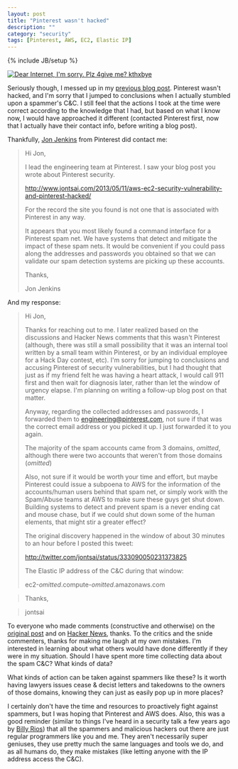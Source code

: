 ```yaml
---
layout: post
title: "Pinterest wasn't hacked"
description: ""
category: "security"
tags: [Pinterest, AWS, EC2, Elastic IP]
---
```

{% include JB/setup %}

<a href="http://cheezburger.com/7452815872" target="_blank"><img src="http://i.chzbgr.com/maxW500/7452815872/h494891E7/" alt="Dear Internet, I'm sorry. Plz 4give me? kthxbye" /></a>

Seriously though, I messed up in my [previous blog post](/2013/05/11/aws-ec2-security-vulnerability-and-pinterest-hacked/). Pinterest wasn't hacked, and I'm sorry that I jumped to conclusions when I actually stumbled upon a spammer's C&C. I still feel that the actions I took at the time were correct according to the knowledge that I had, but based on what I know now, I would have approached it different (contacted Pinterest first, now that I actually have their contact info, before writing a blog post).

Thankfully, [Jon Jenkins](https://twitter.com/jonjenk) from Pinterest did contact me:

> Hi Jon,
> 
> I lead the engineering team at Pinterest.  I saw your blog post you wrote about Pinterest security.
> 
> <http://www.jontsai.com/2013/05/11/aws-ec2-security-vulnerability-and-pinterest-hacked/>
> 
> For the record the site you found is not one that is associated with Pinterest in any way.
> 
> It appears that you most likely found a command interface for a Pinterest spam net.  We have systems that detect and mitigate the impact of these spam nets.  It would be convenient if you could pass along the addresses and passwords you obtained so that we can validate our spam detection systems are picking up these accounts.
> 
> Thanks,
> 
> Jon Jenkins

And my response:

> Hi Jon,
>
> Thanks for reaching out to me. I later realized based on the discussions and Hacker News comments that this wasn't Pinterest (although, there was still a small possibility that it was an internal tool written by a small team within Pinterest, or by an individual employee for a Hack Day contest, etc). I'm sorry for jumping to conclusions and accusing Pinterest of security vulnerabilities, but I had thought that just as if my friend felt he was having a heart attack, I would call 911 first and then wait for diagnosis later, rather than let the window of urgency elapse.  I'm planning on writing a follow-up blog post on that matter.
>
> Anyway, regarding the collected addresses and passwords, I forwarded them to <engineering@pinterest.com>, not sure if that was the correct email address or you picked it up. I just forwarded it to you again.
>
> The majority of the spam accounts came from 3 domains, <i>omitted</i>, although there were two accounts that weren't from those domains (<i>omitted</i>)
>
> Also, not sure if it would be worth your time and effort, but maybe Pinterest could issue a subpoena to AWS for the information of the accounts/human users behind that spam net, or simply work with the Spam/Abuse teams at AWS to make sure these guys get shut down. Building systems to detect and prevent spam is a never ending cat and mouse chase, but if we could shut down some of the human elements, that might stir a greater effect?
>
> The original discovery happened in the window of about 30 minutes to an hour before I posted this tweet:
>
> <http://twitter.com/jontsai/status/333090050231373825>
>
> The Elastic IP address of the C&C during that window:
>
> ec2-<i>omitted</i>.compute-<i>omitted</i>.amazonaws.com

> Thanks,

> jontsai

To everyone who made comments (constructive and otherwise) on the [original post](/2013/05/11/aws-ec2-security-vulnerability-and-pinterest-hacked/) and on [Hacker News](https://news.ycombinator.com/item?id=5689821), thanks. To the critics and the snide commenters, thanks for making me laugh at my own mistakes. I'm interested in learning about what others would have done differently if they were in my situation. Should I have spent more time collecting data about the spam C&C? What kinds of data?

What kinds of action can be taken against spammers like these? Is it worth having lawyers issues cease & decist letters and takedowns to the owners of those domains, knowing they can just as easily pop up in more places?

I certainly don't have the time and resources to proactively fight against spammers, but I was hoping that Pinterest and AWS does. Also, this was a good reminder (similar to things I've heard in a security talk a few years ago by [Billy Rios](http://xs-sniper.com/blog/)) that all the spammers and malicious hackers out there are just regular programmers like you and me. They aren't necessarily super geniuses, they use pretty much the same languages and tools we do, and as all humans do, they make mistakes (like letting anyone with the IP address access the C&C).
